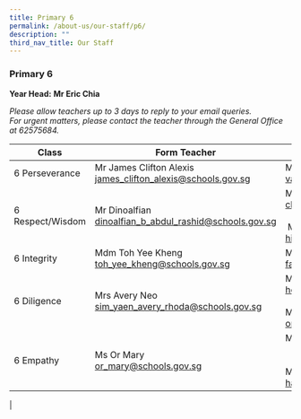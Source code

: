 ```yaml
---
title: Primary 6
permalink: /about-us/our-staff/p6/
description: ""
third_nav_title: Our Staff
---
```

### **Primary 6**
**Year Head:** **Mr Eric Chia**  

_Please allow teachers up to 3 days to reply to your email queries._   
_For urgent matters, please contact the teacher through the General Office at 62575684._

| Class | Form Teacher | Co-Form Teacher |
|---|---|---|
| 6 Perseverance | Mr James Clifton Alexis<br>[james\_clifton\_alexis@schools.gov.sg](mailto:james_clifton_alexis@schools.gov.sg)| Mrs Vasanthi Nanda<br>[vasanthi\_tanabalan@schools.gov.sg](mailto:vasanthi_tanabalan@schools.gov.sg)
| 6 Respect/Wisdom | Mr Dinoalfian<br>[dinoalfian\_b\_abdul\_rashid@schools.gov.sg](mailto:dinoalfian_b_abdul_rashid@schools.gov.sg) | Mrs June Lau<br>[chew\_koo\_hui@schools.gov.sg](mailto:chew_koo_hui@schools.gov.sg)<br><br> Mdm Hindon Bte Saini<br>[hindon\_saini@schools.gov.sg](mailto:hindon_saini@schools.gov.sg) |
| 6 Integrity | Mdm Toh Yee Kheng<br> [toh\_yee\_kheng@schools.gov.sg](mailto:toh_yee_kheng@schools.gov.sg) | Mrs Jennifer Fan<br>[fan\_lee\_bee\_yen@schools.gov.sg](mailto:fan_lee_bee_yen@schools.gov.sg) |
| 6 Diligence | Mrs Avery Neo<br>[sim\_yaen\_avery\_rhoda@schools.gov.sg](mailto:sim_yaen_avery_rhoda@schools.gov.sg) | Mrs Chan Khai Hong<br>[ho\_wee\_kung@schools.gov.sg](mailto:ho_wee_kung@schools.gov.sg)<br><br>Mrs Lee-Ong<br>[ong_chee_lin@schools.gov.sg](mailto:ong_chee_lin@schools.gov.sg) |
| 6 Empathy | Ms Or Mary<br>[or\_mary@schools.gov.sg](mailto:or_mary@schools.gov.sg) | Mrs Lee-Ong<br><br><br>Mdm Haniza Binte Ahmad<br>[haniza_ahmad@schools.gov.sg](mailto:haniza_ahmad@schools.gov.sg) |
|